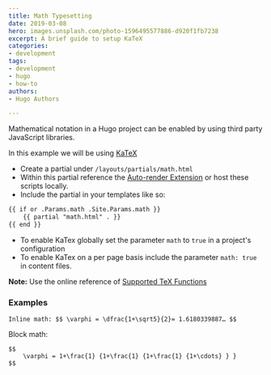 ```yaml
---
title: Math Typesetting
date: 2019-03-08
hero: images.unsplash.com/photo-1596495577886-d920f1fb7238
excerpt: A brief guide to setup KaTeX
categories:
- development
tags:
- development
- hugo
- how-to
authors:
- Hugo Authors

---
```

Mathematical notation in a Hugo project can be enabled by using third party JavaScript libraries.
<!--more-->

In this example we will be using [KaTeX](https://katex.org/)

- Create a partial under `/layouts/partials/math.html`
- Within this partial reference the [Auto-render Extension](https://katex.org/docs/autorender.html) or host these scripts locally.
- Include the partial in your templates like so:

```html
{{ if or .Params.math .Site.Params.math }}
    {{ partial "math.html" . }}
{{ end }}
```
- To enable KaTex globally set the parameter `math` to `true` in a project's configuration
- To enable KaTex on a per page basis include the parameter `math: true` in content files.

**Note:** Use the online reference of [Supported TeX Functions](https://katex.org/docs/supported.html)

### Examples

```text
Inline math: $$ \varphi = \dfrac{1+\sqrt5}{2}= 1.6180339887… $$
```

Block math:

```text
$$
    \varphi = 1+\frac{1} {1+\frac{1} {1+\frac{1} {1+\cdots} } }
$$
```
